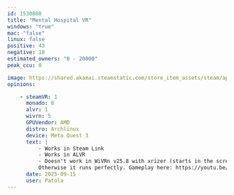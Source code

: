 ```yaml
---
id: 1530860
title: "Mental Hospital VR"
windows: "true"
mac: "false"
linux: false
positive: 43
negative: 18
estimated_owners: "0 - 20000"
peak_ccu: 0

image: https://shared.akamai.steamstatic.com/store_item_assets/steam/apps/1530860/header.jpg?t=1726272907
opinions:

    - steamVR: 1
      monado: 0
      alvr: 1
      wivrn: 5
      GPUVendor: AMD
      distro: Archlinux
      device: Meta Quest 3
      text: |
          - Works in Steam Link
          - Works in ALVR
          - Doesn't work in WiVRn v25.8 with xrizer (starts in the screen)
          Otherwise it runs perfectly. Gameplay here: https://youtu.be/OBZgPGd0Us0
      date: 2025-09-15
      user: Patola
---
```

